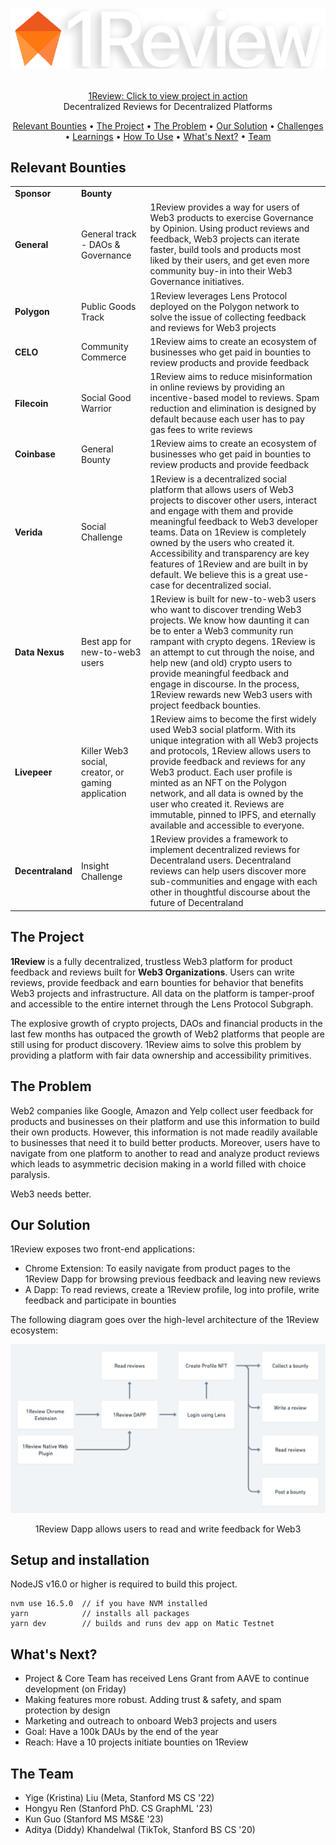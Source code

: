 <h1>
<p align="center">
  <img src="https://raw.githubusercontent.com/callmediddy/OneReview/main/assets/logo_white.png" alt="Logo">
  <br>
</h1>
  <p align="center">
    <a target="_blank" href="https://yet-another-one-review-cv6p8n0hg-callmediddy.vercel.app/">1Review: Click to view project in action</a><br/>
    Decentralized Reviews for Decentralized Platforms
    <br />
    </p>
</p>
<p align="center">
  <a href="#relevant-bounties">Relevant Bounties</a> •
  <a href="#the-project">The Project</a> •
  <a href="#the-problem">The Problem</a> •
  <a href="#our-solution">Our Solution</a> •
  <a href="#challenges">Challenges</a> •
  <a href="#learnings">Learnings</a> •
  <a href="#usage">How To Use</a> •
  <a href="#examples">What's Next?</a> •
  <a href="#the-team">Team</a>

</p>

<p align="center">
  
<!-- ![screenshot](img/clip.gif) -->
</p>

## Relevant Bounties
|                  |                                                    |                                                                                                                                                                                                                                                                                                                                                                                                                            |
|------------------|----------------------------------------------------|----------------------------------------------------------------------------------------------------------------------------------------------------------------------------------------------------------------------------------------------------------------------------------------------------------------------------------------------------------------------------------------------------------------------------|
| **Sponsor**      | **Bounty**                                         |                                                                                                                                                                                                                                                                                                                                                                                                                            |
| **General**      | General track - DAOs & Governance                  | 1Review provides a way for users of Web3 products to exercise Governance by Opinion. Using product reviews and feedback, Web3 projects can iterate faster, build tools and products most liked by their users, and get even more community buy-in into their Web3 Governance initiatives.                                                                                                                                  |
| **Polygon**      | Public Goods Track                                 | 1Review leverages Lens Protocol deployed on the Polygon network to solve the issue of collecting feedback and reviews for Web3 projects                                                                                                                                                                                                                                                                                    |
| **CELO**         | Community Commerce                                 | 1Review aims to create an ecosystem of businesses who get paid in bounties to review products and provide feedback                                                                                                                                                                                                                                                                                                         |
| **Filecoin**     | Social Good Warrior                                | 1Review aims to reduce misinformation in online reviews by providing an incentive-based model to reviews. Spam reduction and elimination is designed by default because each user has to pay gas fees to write reviews                                                                                                                                                                                                     |
| **Coinbase**     | General Bounty                                     | 1Review aims to create an ecosystem of businesses who get paid in bounties to review products and provide feedback                                                                                                                                                                                                                                                                                                         |
| **Verida**       | Social Challenge                                   | 1Review is a decentralized social platform that allows users of Web3 projects to discover other users, interact and engage with them and provide meaningful feedback to Web3 developer teams. Data on 1Review is completely owned by the users who created it. Accessibility and transparency are key features of 1Review and are built in by default. We believe this is a great use-case for decentralized social.       |
| **Data Nexus**   | Best app for new-to-web3 users                     | 1Review is built for new-to-web3 users who want to discover trending Web3 projects. We know how daunting it can be to enter a Web3 community run rampant with crypto degens. 1Review is an attempt to cut through the noise, and help new (and old) crypto users to provide meaningful feedback and engage in discourse. In the process, 1Review rewards new Web3 users with project feedback bounties.                    |                                                                                                                                                                                                                                                                                                           |
| **Livepeer**     | Killer Web3 social, creator, or gaming application | 1Review aims to become the first widely used Web3 social platform. With its unique integration with all Web3 projects and protocols, 1Review allows users to provide feedback and reviews for any Web3 product. Each user profile is minted as an NFT on the Polygon network, and all data is owned by the user who created it. Reviews are immutable, pinned to IPFS, and eternally available and accessible to everyone. |
| **Decentraland** | Insight Challenge                                  | 1Review provides a framework to implement decentralized reviews for Decentraland users. Decentraland reviews can help users discover more sub-communities and engage with each other in thoughtful discourse about the future of Decentraland                                                                                                                                                                              |

## The Project

**1Review** is a fully decentralized, trustless Web3 platform for product feedback and reviews built for **Web3 Organizations**. Users can write reviews, provide feedback and earn bounties for behavior that benefits Web3 projects and infrastructure. All data on the platform is tamper-proof and accessible to the entire internet through the Lens Protocol Subgraph.

The explosive growth of crypto projects, DAOs and financial products in the last few months has outpaced the growth of Web2 platforms that people are still using for product discovery. 1Review aims to solve this problem by providing a platform with fair data ownership and accessibility primitives.

## The Problem

Web2 companies like Google, Amazon and Yelp collect user feedback for products and businesses on their platform and use this information to build their own products. However, this information is not made readily available to businesses that need it to build better products. Moreover, users have to navigate from one platform to another to read and analyze product reviews which leads to asymmetric decision making in a world filled with choice paralysis.

Web3 needs better.

## Our Solution

1Review exposes two front-end applications:

- Chrome Extension: To easily navigate from product pages to the 1Review Dapp for browsing previous feedback and leaving new reviews
- A Dapp: To read reviews, create a 1Review profile, log into profile, write feedback and participate in bounties

The following diagram goes over the high-level architecture of the 1Review ecosystem:

<p align="center">
  <img src="https://raw.githubusercontent.com/callmediddy/OneReview/main/assets/one_review_project_board.png" alt="Logo">
  <br>
</h1>
  <p align="center">
    1Review Dapp allows users to read and write feedback for Web3
    <br />
    </p>
</p>

## Setup and installation

NodeJS v16.0 or higher is required to build this project.

```
nvm use 16.5.0  // if you have NVM installed
yarn            // installs all packages
yarn dev        // builds and runs dev app on Matic Testnet
```

## What's Next?
- Project & Core Team has received Lens Grant from AAVE to continue development (on Friday)
- Making features more robust. Adding trust & safety, and spam protection by design
- Marketing and outreach to onboard Web3 projects and users
- Goal: Have a 100k DAUs by the end of the year
- Reach: Have a 10 projects initiate bounties on 1Review

## The Team
- Yige (Kristina) Liu (Meta, Stanford MS CS '22)
- Hongyu Ren (Stanford PhD. CS GraphML '23)
- Kun Guo (Stanford MS MS&E '23)
- Aditya (Diddy) Khandelwal (TikTok, Stanford BS CS '20)